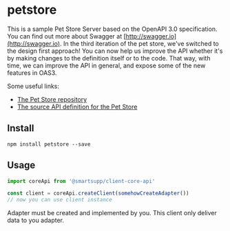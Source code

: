 # petstore

This is a sample Pet Store Server based on the OpenAPI 3.0 specification.  You can find out more about
Swagger at [http://swagger.io](http://swagger.io). In the third iteration of the pet store, we&#x27;ve switched to the design first approach!
You can now help us improve the API whether it&#x27;s by making changes to the definition itself or to the code.
That way, with time, we can improve the API in general, and expose some of the new features in OAS3.

Some useful links:
- [The Pet Store repository](https://github.com/swagger-api/swagger-petstore)
- [The source API definition for the Pet Store](https://github.com/swagger-api/swagger-petstore/blob/master/src/main/resources/openapi.yaml)

## Install

```
npm install petstore --save
```

## Usage

```typescript
import coreApi from '@smartsupp/client-core-api'

const client = coreApi.createClient(somehowCreateAdapter())
// now you can use client instance
```

Adapter must be created and implemented by you. This client only deliver data to you adapter.
